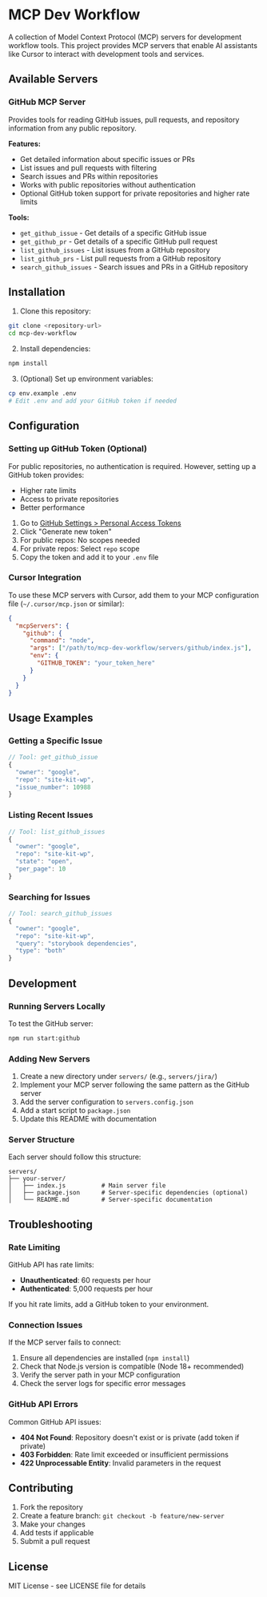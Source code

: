 # MCP Dev Workflow

A collection of Model Context Protocol (MCP) servers for development workflow tools. This project provides MCP servers that enable AI assistants like Cursor to interact with development tools and services.

## Available Servers

### GitHub MCP Server

Provides tools for reading GitHub issues, pull requests, and repository information from any public repository.

**Features:**

- Get detailed information about specific issues or PRs
- List issues and pull requests with filtering
- Search issues and PRs within repositories
- Works with public repositories without authentication
- Optional GitHub token support for private repositories and higher rate limits

**Tools:**

- `get_github_issue` - Get details of a specific GitHub issue
- `get_github_pr` - Get details of a specific GitHub pull request
- `list_github_issues` - List issues from a GitHub repository
- `list_github_prs` - List pull requests from a GitHub repository
- `search_github_issues` - Search issues and PRs in a GitHub repository

## Installation

1. Clone this repository:

```bash
git clone <repository-url>
cd mcp-dev-workflow
```

2. Install dependencies:

```bash
npm install
```

3. (Optional) Set up environment variables:

```bash
cp env.example .env
# Edit .env and add your GitHub token if needed
```

## Configuration

### Setting up GitHub Token (Optional)

For public repositories, no authentication is required. However, setting up a GitHub token provides:

- Higher rate limits
- Access to private repositories
- Better performance

1. Go to [GitHub Settings > Personal Access Tokens](https://github.com/settings/tokens)
2. Click "Generate new token"
3. For public repos: No scopes needed
4. For private repos: Select `repo` scope
5. Copy the token and add it to your `.env` file

### Cursor Integration

To use these MCP servers with Cursor, add them to your MCP configuration file (`~/.cursor/mcp.json` or similar):

```json
{
  "mcpServers": {
    "github": {
      "command": "node",
      "args": ["/path/to/mcp-dev-workflow/servers/github/index.js"],
      "env": {
        "GITHUB_TOKEN": "your_token_here"
      }
    }
  }
}
```

## Usage Examples

### Getting a Specific Issue

```javascript
// Tool: get_github_issue
{
  "owner": "google",
  "repo": "site-kit-wp",
  "issue_number": 10988
}
```

### Listing Recent Issues

```javascript
// Tool: list_github_issues
{
  "owner": "google",
  "repo": "site-kit-wp",
  "state": "open",
  "per_page": 10
}
```

### Searching for Issues

```javascript
// Tool: search_github_issues
{
  "owner": "google",
  "repo": "site-kit-wp",
  "query": "storybook dependencies",
  "type": "both"
}
```

## Development

### Running Servers Locally

To test the GitHub server:

```bash
npm run start:github
```

### Adding New Servers

1. Create a new directory under `servers/` (e.g., `servers/jira/`)
2. Implement your MCP server following the same pattern as the GitHub server
3. Add the server configuration to `servers.config.json`
4. Add a start script to `package.json`
5. Update this README with documentation

### Server Structure

Each server should follow this structure:

```
servers/
├── your-server/
│   ├── index.js          # Main server file
│   ├── package.json      # Server-specific dependencies (optional)
│   └── README.md         # Server-specific documentation
```

## Troubleshooting

### Rate Limiting

GitHub API has rate limits:

- **Unauthenticated**: 60 requests per hour
- **Authenticated**: 5,000 requests per hour

If you hit rate limits, add a GitHub token to your environment.

### Connection Issues

If the MCP server fails to connect:

1. Ensure all dependencies are installed (`npm install`)
2. Check that Node.js version is compatible (Node 18+ recommended)
3. Verify the server path in your MCP configuration
4. Check the server logs for specific error messages

### GitHub API Errors

Common GitHub API issues:

- **404 Not Found**: Repository doesn't exist or is private (add token if private)
- **403 Forbidden**: Rate limit exceeded or insufficient permissions
- **422 Unprocessable Entity**: Invalid parameters in the request

## Contributing

1. Fork the repository
2. Create a feature branch: `git checkout -b feature/new-server`
3. Make your changes
4. Add tests if applicable
5. Submit a pull request

## License

MIT License - see LICENSE file for details
